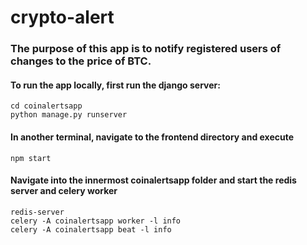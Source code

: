 # crypto-alert

### The purpose of this app is to notify registered users of changes to the price of BTC. ###

#### To run the app locally, first run the django server: ####
```
cd coinalertsapp 
python manage.py runserver 
```

#### In another terminal, navigate to the frontend directory and execute ####
```
npm start
```

#### Navigate into the innermost coinalertsapp folder and start the redis server and celery worker
```
redis-server
celery -A coinalertsapp worker -l info
celery -A coinalertsapp beat -l info
```
